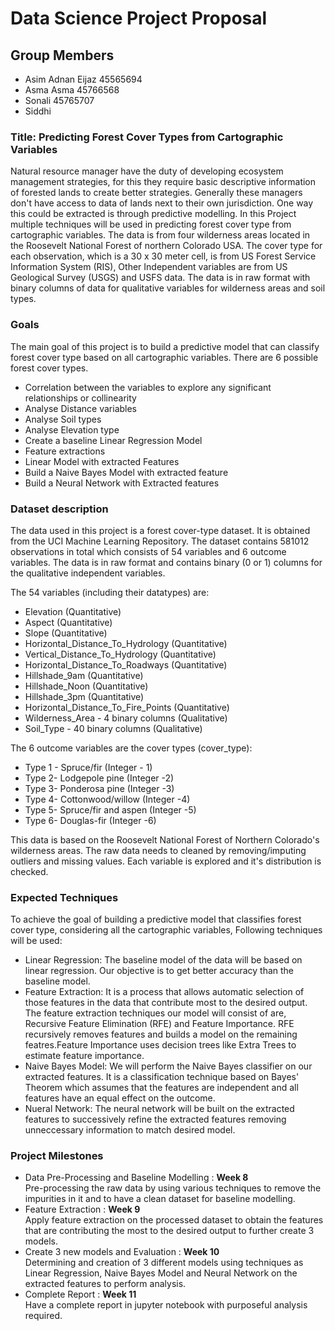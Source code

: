 Data Science Project Proposal
===

Group Members
---
* Asim Adnan Eijaz 45565694
* Asma Asma 45766568
* Sonali 45765707
* Siddhi

### Title: Predicting Forest Cover Types from Cartographic Variables
Natural resource manager have the duty of developing ecosystem management strategies, for this they require basic descriptive information of forested lands to create better strategies. Generally these managers don't have access to data of lands next to their own jurisdiction. One way this could be extracted is through predictive modelling.
In this Project multiple techniques will be used in predicting forest cover type from cartographic variables. The data is from four wilderness areas located in the Roosevelt National Forest of northern Colorado USA.
The cover type for each observation, which is a 30 x 30 meter cell, is from US Forest Service Information System (RIS), Other Independent variables are from US Geological Survey (USGS) and USFS data. The data is in raw format with binary columns of data for qualitative variables for wilderness areas and soil types.


### Goals
The main goal of this project is to build a predictive model that can classify forest cover type based on all cartographic variables. There are 6 possible forest cover types.
* Correlation between the variables to explore any significant relationships or collinearity
* Analyse Distance variables
* Analyse Soil types
* Analyse Elevation type
* Create a baseline Linear Regression Model
* Feature extractions
* Linear Model with extracted Features
* Build a Naive Bayes Model with extracted feature
* Build a Neural Network with Extracted features

### Dataset description
The data used in this project is a forest cover-type dataset. It is obtained from the UCI Machine Learning Repository. The dataset contains 581012 observations in total which consists of 54 variables and 6 outcome variables. The data is in raw format and contains binary (0 or 1) columns for the qualitative independent variables.

The 54 variables (including their datatypes) are:
* Elevation (Quantitative)
* Aspect (Quantitative)
* Slope (Quantitative)
* Horizontal_Distance_To_Hydrology (Quantitative)
* Vertical_Distance_To_Hydrology (Quantitative)
* Horizontal_Distance_To_Roadways (Quantitative)
* Hillshade_9am (Quantitative)
* Hillshade_Noon (Quantitative)
* Hillshade_3pm (Quantitative)
* Horizontal_Distance_To_Fire_Points (Quantitative)
* Wilderness_Area - 4 binary columns (Qualitative)
* Soil_Type - 40 binary columns (Qualitative)

The 6 outcome variables are the cover types (cover_type): 
* Type 1 - Spruce/fir (Integer - 1)
* Type 2- Lodgepole pine (Integer -2)
* Type 3-  Ponderosa pine (Integer -3)
* Type 4- Cottonwood/willow (Integer -4)
* Type 5- Spruce/fir and aspen (Integer -5)
* Type 6- Douglas-fir (Integer -6)

This data is based on the Roosevelt National Forest of Northern Colorado's  wilderness areas.
The raw data needs to cleaned by removing/imputing outliers and missing values. Each variable is explored and it's distribution is checked.

### Expected Techniques
To achieve the goal of building a predictive model that classifies forest cover type, considering all the cartographic variables, Following techniques will be used:
* Linear Regression:  The baseline model of the data will be based on linear regression. Our objective is to get better accuracy than the baseline model.
* Feature Extraction: It is a process that allows automatic selection of those features in the data that contribute most to the desired output. The feature extraction techniques our model will consist of are, Recursive Feature Elimination (RFE) and Feature Importance. RFE recursively removes features and builds a model on the remaining featres.Feature Importance uses decision trees like Extra Trees to estimate feature importance.
* Naive Bayes Model: We will perform the Naive Bayes classifier on our extracted features. It is a classification technique based on Bayes' Theorem which assumes that the features are independent and all features have an equal effect on the outcome.
* Nueral Network: The neural network will be built on the extracted features to successively refine the extracted features removing unneccessary information to match desired model.

### Project Milestones
* Data Pre-Processing and Baseline Modelling : **Week 8**  
Pre-processing the raw data by using various techniques to remove the impurities in it and to have a clean dataset for baseline modelling.
* Feature Extraction : **Week 9**  
Apply feature extraction on the processed dataset to obtain the features that are contributing the most to the desired output to further create 3 models.
* Create 3 new models and Evaluation : **Week 10**  
Determining and creation of 3 different models using techniques as Linear Regression, Naive Bayes Model and Neural Network on the extracted features to perform analysis.
* Complete Report : **Week 11**  
Have a complete report in jupyter notebook with purposeful analysis required.